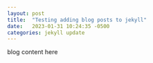 ```yaml
---
layout: post
title:  "Testing adding blog posts to jekyll"
date:   2023-01-31 10:24:35 -0500
categories: jekyll update
---
```


blog content here 